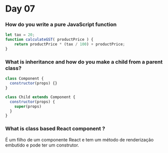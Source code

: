 # Day 07

### How do you write a pure JavaScript function

```jsx
let tax = 20;
function calculateGST( productPrice ) {
    return productPrice * (tax / 100) + productPrice;
}
```

### What is inheritance and how do you make a child from a parent class?

```jsx
class Component {
  constructor(props) {}
}

class Child extends Component {
  constructor(props) {
    super(props)
  }
}
```

### What is class based React component ?

É um filho de um componente React e tem um método de renderização embutido e pode ter um construtor.